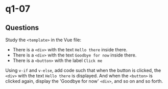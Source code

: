 # q1-07

## Questions
Study the `<template>` in the Vue file:
* There is a `<div>` with the text `Hello there` inside there.  
* There is a `<div>` with the text `Goodbye for now` inside there. 
* There is a `<button>` with the label `Click me`

Using `v-if` and `v-else`, add code such that when the button is clicked, the `<div>` with the text `Hello there` is displayed. And when the `<button>` is clicked again, display the 'Goodbye for now' `<div>`, and so on and so forth.

